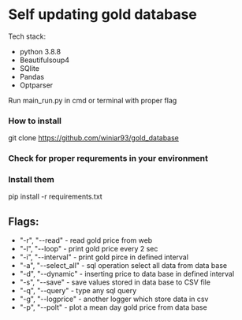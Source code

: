 # Self updating gold database
Tech stack:
* python 3.8.8
* Beautifulsoup4 
* SQlite
* Pandas
* Optparser

Run main_run.py in cmd or terminal with proper flag
### How to install

git clone https://github.com/winiar93/gold_database

### Check for proper requrements in your environment
### Install them
pip install -r requirements.txt



## Flags:
* "-r", "--read" - read gold price from web
* "-l", "--loop" - print gold price every 2 sec
* "-i", "--interval" - print gold pirce in defined interval
* "-a", "--select_all" - sql operation select all data from data base
* "-d", "--dynamic" - inserting price to data base in defined interval
* "-s", "--save" - save values stored in data base to CSV file
* "-q", "--query" - type any sql query
* "-g", "--logprice" - another logger which store data in csv
* "-p", "--polt" - plot a mean day gold price from data base

